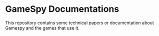# GameSpy Documentations
This repository contains some technical papers or documentation about Gamespy and the games that use it.
